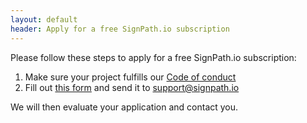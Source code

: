 ```yaml
---
layout: default
header: Apply for a free SignPath.io subscription
---
```


Please follow these steps to apply for a free SignPath.io subscription:

1. Make sure your project fulfills our [Code of conduct](/terms)
2. Fill out [this form](/assets/OSSRequestForm-v4.xlsx) and send it to [support@signpath.io](mailto:support@signpath.io)

We will then evaluate your application and contact you. 

